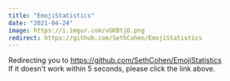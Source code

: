 ```yaml
---
title: "EmojiStatistics"
date: "2021-04-24"
image: https://i.imgur.com/vGKBtjD.png
redirect: https://github.com/SethCohen/EmojiStatistics
---
```


Redirecting you to https://github.com/SethCohen/EmojiStatistics
<br/>
If it doesn't work within 5 seconds, please click the link above.